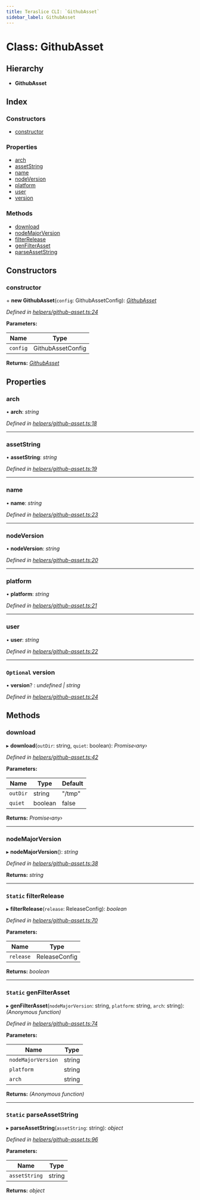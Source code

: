 ```yaml
---
title: Teraslice CLI: `GithubAsset`
sidebar_label: GithubAsset
---
```


# Class: GithubAsset

## Hierarchy

* **GithubAsset**

## Index

### Constructors

* [constructor](githubasset.md#constructor)

### Properties

* [arch](githubasset.md#arch)
* [assetString](githubasset.md#assetstring)
* [name](githubasset.md#name)
* [nodeVersion](githubasset.md#nodeversion)
* [platform](githubasset.md#platform)
* [user](githubasset.md#user)
* [version](githubasset.md#optional-version)

### Methods

* [download](githubasset.md#download)
* [nodeMajorVersion](githubasset.md#nodemajorversion)
* [filterRelease](githubasset.md#static-filterrelease)
* [genFilterAsset](githubasset.md#static-genfilterasset)
* [parseAssetString](githubasset.md#static-parseassetstring)

## Constructors

###  constructor

\+ **new GithubAsset**(`config`: GithubAssetConfig): *[GithubAsset](githubasset.md)*

*Defined in [helpers/github-asset.ts:24](https://github.com/terascope/teraslice/blob/d2d877b60/packages/teraslice-cli/src/helpers/github-asset.ts#L24)*

**Parameters:**

Name | Type |
------ | ------ |
`config` | GithubAssetConfig |

**Returns:** *[GithubAsset](githubasset.md)*

## Properties

###  arch

• **arch**: *string*

*Defined in [helpers/github-asset.ts:18](https://github.com/terascope/teraslice/blob/d2d877b60/packages/teraslice-cli/src/helpers/github-asset.ts#L18)*

___

###  assetString

• **assetString**: *string*

*Defined in [helpers/github-asset.ts:19](https://github.com/terascope/teraslice/blob/d2d877b60/packages/teraslice-cli/src/helpers/github-asset.ts#L19)*

___

###  name

• **name**: *string*

*Defined in [helpers/github-asset.ts:23](https://github.com/terascope/teraslice/blob/d2d877b60/packages/teraslice-cli/src/helpers/github-asset.ts#L23)*

___

###  nodeVersion

• **nodeVersion**: *string*

*Defined in [helpers/github-asset.ts:20](https://github.com/terascope/teraslice/blob/d2d877b60/packages/teraslice-cli/src/helpers/github-asset.ts#L20)*

___

###  platform

• **platform**: *string*

*Defined in [helpers/github-asset.ts:21](https://github.com/terascope/teraslice/blob/d2d877b60/packages/teraslice-cli/src/helpers/github-asset.ts#L21)*

___

###  user

• **user**: *string*

*Defined in [helpers/github-asset.ts:22](https://github.com/terascope/teraslice/blob/d2d877b60/packages/teraslice-cli/src/helpers/github-asset.ts#L22)*

___

### `Optional` version

• **version**? : *undefined | string*

*Defined in [helpers/github-asset.ts:24](https://github.com/terascope/teraslice/blob/d2d877b60/packages/teraslice-cli/src/helpers/github-asset.ts#L24)*

## Methods

###  download

▸ **download**(`outDir`: string, `quiet`: boolean): *Promise‹any›*

*Defined in [helpers/github-asset.ts:42](https://github.com/terascope/teraslice/blob/d2d877b60/packages/teraslice-cli/src/helpers/github-asset.ts#L42)*

**Parameters:**

Name | Type | Default |
------ | ------ | ------ |
`outDir` | string | "/tmp" |
`quiet` | boolean | false |

**Returns:** *Promise‹any›*

___

###  nodeMajorVersion

▸ **nodeMajorVersion**(): *string*

*Defined in [helpers/github-asset.ts:38](https://github.com/terascope/teraslice/blob/d2d877b60/packages/teraslice-cli/src/helpers/github-asset.ts#L38)*

**Returns:** *string*

___

### `Static` filterRelease

▸ **filterRelease**(`release`: ReleaseConfig): *boolean*

*Defined in [helpers/github-asset.ts:70](https://github.com/terascope/teraslice/blob/d2d877b60/packages/teraslice-cli/src/helpers/github-asset.ts#L70)*

**Parameters:**

Name | Type |
------ | ------ |
`release` | ReleaseConfig |

**Returns:** *boolean*

___

### `Static` genFilterAsset

▸ **genFilterAsset**(`nodeMajorVersion`: string, `platform`: string, `arch`: string): *(Anonymous function)*

*Defined in [helpers/github-asset.ts:74](https://github.com/terascope/teraslice/blob/d2d877b60/packages/teraslice-cli/src/helpers/github-asset.ts#L74)*

**Parameters:**

Name | Type |
------ | ------ |
`nodeMajorVersion` | string |
`platform` | string |
`arch` | string |

**Returns:** *(Anonymous function)*

___

### `Static` parseAssetString

▸ **parseAssetString**(`assetString`: string): *object*

*Defined in [helpers/github-asset.ts:96](https://github.com/terascope/teraslice/blob/d2d877b60/packages/teraslice-cli/src/helpers/github-asset.ts#L96)*

**Parameters:**

Name | Type |
------ | ------ |
`assetString` | string |

**Returns:** *object*
